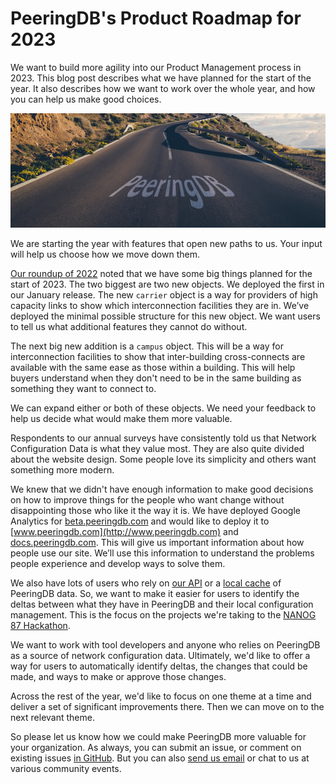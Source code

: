 # PeeringDB's Product Roadmap for 2023
We want to build more agility into our Product Management process in 2023. This blog post describes what we have planned for the start of the year. It also describes how we want to work over the whole year, and how you can help us make good choices.

![PeeringDB Roadmap Image](images/peeringdb_roadmap.jpg)

We are starting the year with features that open new paths to us. Your input will help us choose how we move down them.

[Our roundup of 2022](https://docs.peeringdb.com/blog/2022_product_report/) noted that we have some big things planned for the start of 2023. The two biggest are two new objects. We deployed the first in our January release. The new `carrier` object is a way for providers of high capacity links to show which interconnection facilities they are in. We’ve deployed the minimal possible structure for this new object. We want users to tell us what additional features they cannot do without.

The next big new addition is a `campus` object. This will be a way for interconnection facilities to show that inter-building cross-connects are available with the same ease as those within a building. This will help buyers understand when they don't need to be in the same building as something they want to connect to.

We can expand either or both of these objects. We need your feedback to help us decide what would make them more valuable.

Respondents to our annual surveys have consistently told us that Network Configuration Data is what they value most. They are also quite divided about the website design. Some people love its simplicity and others want something more modern.

We knew that we didn't have enough information to make good decisions on how to improve things for the people who want change without disappointing those who like it the way it is. We have deployed Google Analytics for [beta.peeringdb.com](https://beta.peeringdb.com/) and would like to deploy it to [www.peeringdb.com](http://www.peeringdb.com) and [docs.peeringdb.com](https://docs.peeringdb.com/). This will give us important information about how people use our site. We’ll use this information to understand the problems people experience and develop ways to solve them.

We also have lots of users who rely on [our API](https://www.peeringdb.com/apidocs/) or a [local cache](https://docs.peeringdb.com/howto/peeringdb-py/) of PeeringDB data. So, we want to make it easier for users to identify the deltas between what they have in PeeringDB and their local configuration management. This is the focus on the projects we're taking to the [NANOG 87 Hackathon](https://nanog.org/events/nanog-87-hackathon/).

We want to work with tool developers and anyone who relies on PeeringDB as a source of network configuration data. Ultimately, we'd like to offer a way for users to automatically identify deltas, the changes that could be made, and ways to make or approve those changes.

Across the rest of the year, we'd like to focus on one theme at a time and deliver a set of significant improvements there. Then we can move on to the next relevant theme.

So please let us know how we could make PeeringDB more valuable for your organization. As always, you can submit an issue, or comment on existing issues [in GitHub](https://github.com/peeringdb/peeringdb/issues). But you can also [send us email](mailto:productcom@lists.peeringdb.com) or chat to us at various community events.


